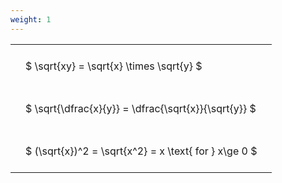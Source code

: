 ```yaml
---
weight: 1
---
```


<style type="text/css">
#T_1b967 th.col_heading {
  text-align: left;
  font-size: 1em;
}
#T_1b967 td {
  text-align: left;
  font-size: 1em;
  padding: 1.5em;
}
</style>
<table id="T_1b967">
  <thead>
  </thead>
  <tbody>
    <tr>
      <td id="T_1b967_row0_col0" class="data row0 col0" >$ \sqrt{xy} = \sqrt{x} \times \sqrt{y} $</td>
    </tr>
    <tr>
      <td id="T_1b967_row1_col0" class="data row1 col0" >$ \sqrt{\dfrac{x}{y}} = \dfrac{\sqrt{x}}{\sqrt{y}} $</td>
    </tr>
    <tr>
      <td id="T_1b967_row2_col0" class="data row2 col0" >$ (\sqrt{x})^2 = \sqrt{x^2} = x \text{ for } x\ge 0 $</td>
    </tr>
  </tbody>
</table>
